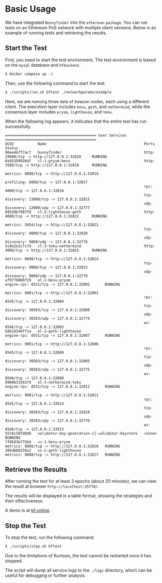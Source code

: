 # Basic Usage
We have integrated `Bunnyfinder` into the `ethereum-package`.
You can run tests on an Ethereum PoS network with multiple client versions. Below is an example of running tests and retrieving the results.

## Start the Test
First, you need to start the test environment. The test environment is based on the `mysql` database and `bfbackend`.
```bash
$ docker compose up -d
```

Then, use the following command to start the test.
```bash
$ ./scripts/run.sh bftest ./networkparams/example
```
Here, we are running three sets of beacon nodes, each using a different client. The execution layer includes `besu`, `geth`, and `nethermind`, while the consensus layer includes `prysm`, `lighthouse`, and `teku`.

When the following log appears, it indicates that the entire test has run successfully.
```text
========================================== User Services ==========================================
UUID           Name                                             Ports                                         Status
90ee4bff7ac7   bunnyfinder                                      http: 19000/tcp -> http://127.0.0.1:32828     RUNNING
0a95359926df   cl-1-prysm-besu                                  http: 3500/tcp -> http://127.0.0.1:32819      RUNNING
                                                                metrics: 8080/tcp -> http://127.0.0.1:32816   
                                                                profiling: 6060/tcp -> 127.0.0.1:32817        
                                                                rpc: 4000/tcp -> 127.0.0.1:32818              
                                                                tcp-discovery: 13000/tcp -> 127.0.0.1:32815   
                                                                udp-discovery: 12000/udp -> 127.0.0.1:32777   
895d9bf907f9   cl-2-lighthouse-geth                             http: 4000/tcp -> http://127.0.0.1:32822      RUNNING
                                                                metrics: 5054/tcp -> http://127.0.0.1:32821   
                                                                tcp-discovery: 9000/tcp -> 127.0.0.1:32820    
                                                                udp-discovery: 9000/udp -> 127.0.0.1:32778    
5c8e2e2c7c7d   cl-3-teku-nethermind                             http: 4000/tcp -> http://127.0.0.1:32825      RUNNING
                                                                metrics: 8008/tcp -> http://127.0.0.1:32824   
                                                                tcp-discovery: 9000/tcp -> 127.0.0.1:32823    
                                                                udp-discovery: 9000/udp -> 127.0.0.1:32779    
af977800bf29   el-1-besu-prysm                                  engine-rpc: 8551/tcp -> 127.0.0.1:32802       RUNNING
                                                                metrics: 9001/tcp -> http://127.0.0.1:32801   
                                                                rpc: 8545/tcp -> 127.0.0.1:32804              
                                                                tcp-discovery: 30303/tcp -> 127.0.0.1:32800   
                                                                udp-discovery: 30303/udp -> 127.0.0.1:32774   
                                                                ws: 8546/tcp -> 127.0.0.1:32803               
b861d349ff1a   el-2-geth-lighthouse                             engine-rpc: 8551/tcp -> 127.0.0.1:32807       RUNNING
                                                                metrics: 9001/tcp -> http://127.0.0.1:32806   
                                                                rpc: 8545/tcp -> 127.0.0.1:32809              
                                                                tcp-discovery: 30303/tcp -> 127.0.0.1:32805   
                                                                udp-discovery: 30303/udp -> 127.0.0.1:32775   
                                                                ws: 8546/tcp -> 127.0.0.1:32808               
8900b3150379   el-3-nethermind-teku                             engine-rpc: 8551/tcp -> 127.0.0.1:32812       RUNNING
                                                                metrics: 9001/tcp -> http://127.0.0.1:32811   
                                                                rpc: 8545/tcp -> 127.0.0.1:32814              
                                                                tcp-discovery: 30303/tcp -> 127.0.0.1:32810   
                                                                udp-discovery: 30303/udp -> 127.0.0.1:32776   
                                                                ws: 8546/tcp -> 127.0.0.1:32813               
5578c58fd8d8   validator-key-generation-cl-validator-keystore   <none>                                        RUNNING
ff8b93b77564   vc-1-besu-prysm                                  metrics: 8080/tcp -> http://127.0.0.1:32826   RUNNING
305d686276e2   vc-2-geth-lighthouse                             metrics: 8080/tcp -> http://127.0.0.1:32827   RUNNING
```
## Retrieve the Results
After running the test for at least 3 epochs (about 20 minutes), we can view the result at browser `http://localhost:35770/`. 

The results will be displayed in a table format, showing the strategies and their effectiveness.

A demo is at [bf-online](https://bf-online.cryptoeco.org/).


## Stop the Test
To stop the test, run the following command:
```bash
$ ./scripts/stop.sh bftest
```
Due to the limitations of Kurtosis, the test cannot be restarted once it has stopped.

The script will dump all service logs to the `./logs` directory, which can be useful for debugging or further analysis.